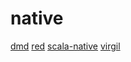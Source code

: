 # native

[dmd](https://github.com/dlang/dmd)
[red](https://github.com/red/red)
[scala-native](https://github.com/scala-native/scala-native)
[virgil](https://github.com/titzer/virgil)
